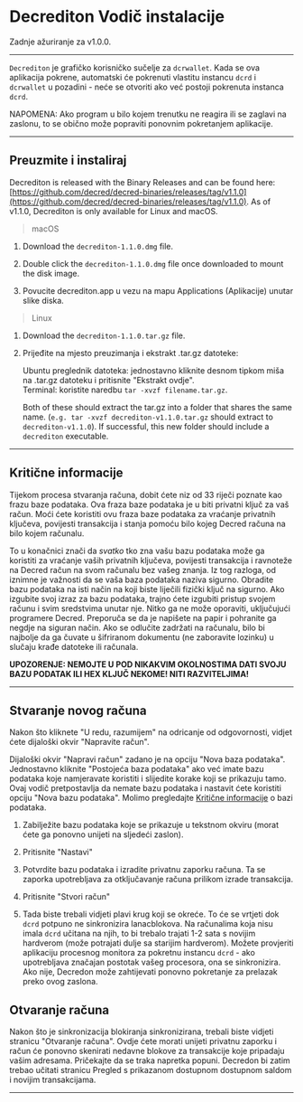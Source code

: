 # Decrediton Vodič instalacije 

Zadnje ažuriranje za v1.0.0.

---

`Decrediton` je grafičko korisničko sučelje za `dcrwallet`. Kada se ova aplikacija pokrene, automatski će pokrenuti vlastitu instancu `dcrd` i `dcrwallet` u pozadini - neće se otvoriti ako već postoji pokrenuta instanca `dcrd`.

NAPOMENA: Ako program u bilo kojem trenutku ne reagira ili se zaglavi na zaslonu, to se obično može popraviti ponovnim pokretanjem aplikacije.

---

## Preuzmite i instaliraj 

Decrediton is released with the Binary Releases and can be found here: [https://github.com/decred/decred-binaries/releases/tag/v1.1.0](https://github.com/decred/decred-binaries/releases/tag/v1.1.0). As of v1.1.0, Decrediton is only available for Linux and macOS.

> macOS

1. Download the `decrediton-1.1.0.dmg` file.

2. Double click the `decrediton-1.1.0.dmg` file once downloaded to mount the disk image.

3. Povucite decrediton.app u vezu na mapu Applications (Aplikacije) unutar slike diska.

> Linux

1. Download the `decrediton-1.1.0.tar.gz` file.

2. Prijeđite na mjesto preuzimanja i ekstrakt .tar.gz datoteke:

    Ubuntu preglednik datoteka: jednostavno kliknite desnom tipkom miša na .tar.gz datoteku i pritisnite "Ekstrakt ovdje". <br />
    Terminal: koristite naredbu `tar -xvzf filename.tar.gz`.

    Both of these should extract the tar.gz into a folder that shares the same name. (`e.g. tar -xvzf decrediton-v1.1.0.tar.gz` should extract to `decrediton-v1.1.0`). If successful, this new folder should include a `decrediton` executable.

---

## Kritične informacije 

Tijekom procesa stvaranja računa, dobit ćete niz od 33 riječi poznate kao frazu baze podataka. Ova fraza baze podataka je u biti privatni ključ za vaš račun. Moći ćete koristiti ovu fraza baze podataka za vraćanje privatnih ključeva, povijesti transakcija i stanja pomoću bilo kojeg Decred računa na bilo kojem računalu.

To u konačnici znači da *svatko* tko zna vašu bazu podataka može ga koristiti za vraćanje vaših privatnih ključeva, povijesti transakcija i ravnoteže na Decred račun na svom računalu bez vašeg znanja. Iz tog razloga, od iznimne je važnosti da se vaša baza podataka naziva sigurno. Obradite bazu podataka na isti način na koji biste liječili fizički ključ na sigurno. Ako izgubite svoj izraz za bazu podataka, trajno ćete izgubiti pristup svojem računu i svim sredstvima unutar nje. Nitko ga ne može oporaviti, uključujući programere Decred. Preporuča se da je napišete na papir i pohranite ga negdje na siguran način. Ako se odlučite zadržati na računalu, bilo bi najbolje da ga čuvate u šifriranom dokumentu (ne zaboravite lozinku) u slučaju krađe datoteke ili računala.

**UPOZORENJE: NEMOJTE U POD NIKAKVIM OKOLNOSTIMA DATI SVOJU BAZU PODATAK ILI HEX KLJUČ NEKOME! NITI RAZVITELJIMA!**

---

## Stvaranje novog računa 

Nakon što kliknete "U redu, razumijem" na odricanje od odgovornosti, vidjet ćete dijaloški okvir "Napravite račun".

Dijaloški okvir "Napravi račun" zadano je na opciju "Nova baza podataka". Jednostavno kliknite "Postojeća baza podataka" ako već imate bazu podataka koje namjeravate koristiti i slijedite korake koji se prikazuju tamo. Ovaj vodič pretpostavlja da nemate bazu podataka i nastavit ćete koristiti opciju "Nova bazu podataka". Molimo pregledajte [Kritične informacije](#critical-information) o bazi podataka.

1. Zabilježite bazu podataka koje se prikazuje u tekstnom okviru (morat ćete ga ponovno unijeti na sljedeći zaslon).

2. Pritisnite "Nastavi"

3. Potvrdite bazu podataka i izradite privatnu zaporku računa. Ta se zaporka upotrebljava za otključavanje računa prilikom izrade transakcija.

4. Pritisnite "Stvori račun"

5. Tada biste trebali vidjeti plavi krug koji se okreće. To će se vrtjeti dok `dcrd` potpuno ne sinkronizira lanacblokova. Na računalima koja nisu imala `dcrd` učitana na njih, to bi trebalo trajati 1-2 sata s novijim hardverom (može potrajati dulje sa starijim hardverom). Možete provjeriti aplikaciju procesnog monitora za pokretnu instancu `dcrd` - ako upotrebljava značajan postotak vašeg procesora, ona se sinkronizira. Ako nije, Decredon može zahtijevati ponovno pokretanje za prelazak preko ovog zaslona.

## Otvaranje računa 

Nakon što je sinkronizacija blokiranja sinkronizirana, trebali biste vidjeti stranicu "Otvaranje računa". Ovdje ćete morati unijeti privatnu zaporku i račun će ponovno skenirati nedavne blokove za transakcije koje pripadaju vašim adresama. Pričekajte da se traka napretka popuni. Decredon bi zatim trebao učitati stranicu Pregled s prikazanom dostupnom dostupnom saldom i novijim transakcijama.

---
